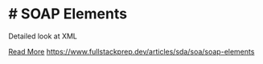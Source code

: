# # SOAP Elements

Detailed look at XML

[Read More](https://www.fullstackprep.dev/articles/sda/soa/soap-elements) https://www.fullstackprep.dev/articles/sda/soa/soap-elements